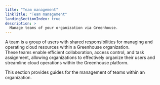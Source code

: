 ```yaml
---
title: "Team management"
linkTitle: "Team management"
landingSectionIndex: true
description: >
  Manage teams of your organization via Greenhouse.
---
```


A team is a group of users with shared responsibilities for managing and operating cloud resources within a Greenhouse organization.  
These teams enable efficient collaboration, access control, and task assignment, allowing organizations to effectively organize their users and streamline cloud operations within the Greenhouse platform.

This section provides guides for the management of teams within an organization.
